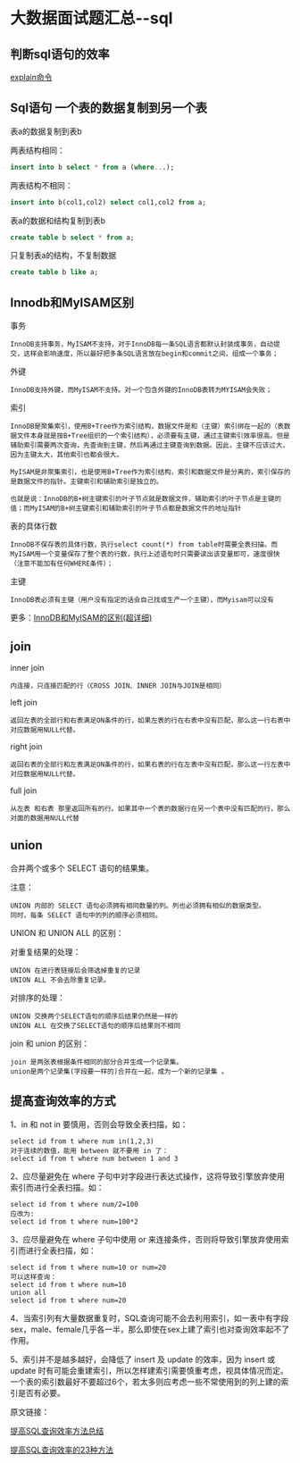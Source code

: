 # 大数据面试题汇总--sql

## 判断sql语句的效率

[explain命令](https://www.cnblogs.com/deverz/p/11066043.html)

## Sql语句  一个表的数据复制到另一个表

表a的数据复制到表b

两表结构相同：

```sql
insert into b select * from a (where...);
```

两表结构不相同：

```sql
insert into b(col1,col2) select col1,col2 from a;
```

表a的数据和结构复制到表b

```sql
create table b select * from a;
```

只复制表a的结构，不复制数据

```sql
create table b like a;
```

## Innodb和MyISAM区别

事务
    
    InnoDB支持事务，MyISAM不支持，对于InnoDB每一条SQL语言都默认封装成事务，自动提交，这样会影响速度，所以最好把多条SQL语言放在begin和commit之间，组成一个事务；

外键

    InnoDB支持外键，而MyISAM不支持。对一个包含外键的InnoDB表转为MYISAM会失败； 

索引
    
    InnoDB是聚集索引，使用B+Tree作为索引结构，数据文件是和（主键）索引绑在一起的（表数据文件本身就是按B+Tree组织的一个索引结构），必须要有主键，通过主键索引效率很高。但是辅助索引需要两次查询，先查询到主键，然后再通过主键查询到数据。因此，主键不应该过大，因为主键太大，其他索引也都会很大。

    MyISAM是非聚集索引，也是使用B+Tree作为索引结构，索引和数据文件是分离的，索引保存的是数据文件的指针。主键索引和辅助索引是独立的。

    也就是说：InnoDB的B+树主键索引的叶子节点就是数据文件，辅助索引的叶子节点是主键的值；而MyISAM的B+树主键索引和辅助索引的叶子节点都是数据文件的地址指针

表的具体行数

    InnoDB不保存表的具体行数，执行select count(*) from table时需要全表扫描。而MyISAM用一个变量保存了整个表的行数，执行上述语句时只需要读出该变量即可，速度很快（注意不能加有任何WHERE条件）；

主键

    InnoDB表必须有主键（用户没有指定的话会自己找或生产一个主键），而Myisam可以没有

更多：[InnoDB和MyISAM的区别(超详细)](https://www.cnblogs.com/timor0101/p/12883649.html)


## join ##

inner join

    内连接，只连接匹配的行（CROSS JOIN、INNER JOIN与JOIN是相同）

left join

    返回左表的全部行和右表满足ON条件的行，如果左表的行在右表中没有匹配，那么这一行右表中对应数据用NULL代替。

right join

    返回右表的全部行和左表满足ON条件的行，如果右表的行在左表中没有匹配，那么这一行左表中对应数据用NULL代替。
    
full join

    从左表 和右表 那里返回所有的行。如果其中一个表的数据行在另一个表中没有匹配的行，那么对面的数据用NULL代替
    

## union ##

合并两个或多个 SELECT 语句的结果集。

注意：

    UNION 内部的 SELECT 语句必须拥有相同数量的列。列也必须拥有相似的数据类型。
    同时，每条 SELECT 语句中的列的顺序必须相同。

UNION 和 UNION ALL 的区别：

对重复结果的处理：

    UNION 在进行表链接后会筛选掉重复的记录
    UNION ALL 不会去除重复记录。

对排序的处理：

    UNION 交换两个SELECT语句的顺序后结果仍然是一样的
    UNION ALL 在交换了SELECT语句的顺序后结果则不相同

join 和 union 的区别：

    join 是两张表根据条件相同的部分合并生成一个记录集。
    union是两个记录集(字段要一样的)合并在一起，成为一个新的记录集 。

## 提高查询效率的方式 ##

1、in 和 not in 要慎用，否则会导致全表扫描，如：

    select id from t where num in(1,2,3)
    对于连续的数值，能用 between 就不要用 in 了：
    select id from t where num between 1 and 3

2、应尽量避免在 where 子句中对字段进行表达式操作，这将导致引擎放弃使用索引而进行全表扫描。如：

    select id from t where num/2=100
    应改为:
    select id from t where num=100*2

3、应尽量避免在 where 子句中使用 or 来连接条件，否则将导致引擎放弃使用索引而进行全表扫描，如：

    select id from t where num=10 or num=20
    可以这样查询：
    select id from t where num=10
    union all
    select id from t where num=20

4、当索引列有大量数据重复时，SQL查询可能不会去利用索引，如一表中有字段sex，male、female几乎各一半，那么即使在sex上建了索引也对查询效率起不了作用。

5、索引并不是越多越好，会降低了 insert 及 update 的效率，因为 insert 或 update 时有可能会重建索引，所以怎样建索引需要慎重考虑，视具体情况而定。一个表的索引数最好不要超过6个，若太多则应考虑一些不常使用到的列上建的索引是否有必要。

原文链接：

[提高SQL查询效率方法总结](https://zhuanlan.zhihu.com/p/93319347)

[提高SQL查询效率的23种方法](https://www.cnblogs.com/coder-wf/p/13371122.html)

